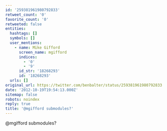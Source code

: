 ```yaml
---
id: '259381961980792833'
retweet_count: '0'
favorite_count: '0'
retweeted: false
entities:
  hashtags: []
  symbols: []
  user_mentions:
    - name: Mike Gifford
      screen_name: mgifford
      indices:
        - '0'
        - '9'
      id_str: '18268293'
      id: '18268293'
  urls: []
original_url: https://twitter.com/benbalter/status/259381961980792833
date: '2012-10-19T19:54:13.000Z'
sitemap: false
robots: noindex
reply: true
title: '@mgifford submodules?'
---
```


@mgifford submodules?